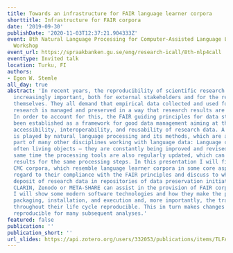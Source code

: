 ```yaml
---
title: Towards an infrastructure for FAIR language learner corpora
shorttitle: Infrastructure for FAIR corpora
date: '2019-09-30'
publishDate: '2020-11-03T12:37:21.904333Z'
event: 8th Natural Language Processing for Computer-Assisted Language Learning (NLP4CALL)
  Workshop
event_url: https://spraakbanken.gu.se/eng/research-icall/8th-nlp4call
eventtype: Invited talk
location: Turku, FI
authors:
- Egon W. Stemle
all_day: true
abstract: 'In recent years, the reproducibility of scientific research has become
  increasingly important, both for external stakeholders and for the research communities
  themselves. They all demand that empirical data collected and used for scientific
  research is managed and preserved in a way that research results are reproducible.
  In order to account for this, the FAIR guiding principles for data stewardship have
  been established as a framework for good data management aiming at the findability,
  accessibility, interoperability, and reusability of research data. A special role
  is played by natural language processing and its methods, which are an integral
  part of many other disciplines working with language data: Language corpora are
  often living objects – they are constantly being improved and revised, and at the
  same time the processing tools are also regularly updated, which can lead to different
  results for the same processing steps. In this presentation I will first investigate
  CMC corpora, which resemble language learner corpora in some core aspects, with
  regard to their compliance with the FAIR principles and discuss to what extent the
  deposit of research data in repositories of data preservation initiatives such as
  CLARIN, Zenodo or META-SHARE can assist in the provision of FAIR corpora. Second,
  I will show some modern software technologies and how they make the process of software
  packaging, installation, and execution and, more importantly, the tracking of corpora
  throughout their life cycle reproducible. This in turn makes changes to raw data
  reproducible for many subsequent analyses.'
featured: false
publication: ''
publication_short: ''
url_slides: https://api.zotero.org/users/332053/publications/items/TLFARE3E/file/view
---
```


